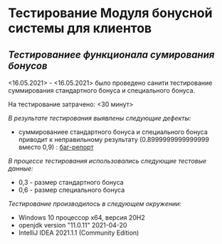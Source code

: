 # Тестирование Модуля бонусной системы для клиентов 
## ***Тестированиее функционала сумирования бонусов***

<16.05.2021> - <16.05.2021> было проведено санити тестирование суммирования стандартного бонуса и специального бонуса.

На тестирование затрачено: <30 минут>

*В результате тестирования выявлены следующие дефекты:*
* суммированиее стандартного бонуса и специального бонуса приводит к неправильному результату (0.8999999999999999 вместо 0,9) : [баг-репорт](https://github.com/strugatskaya/2.2.-Java-Homework-/issues/1#issue-892660461)

*В процессе тестирования использовались следующие тестовые данные:*
* 0,3 - размер стандартного бонуса
* 0,6 - размер специального бонуса

*Тестирование производилось в следующем окружении:*
* Windows 10 процессор x64, версия 20H2
* openjdk version "11.0.11" 2021-04-20
* IntelliJ IDEA 2021.1.1 (Community Edition)
